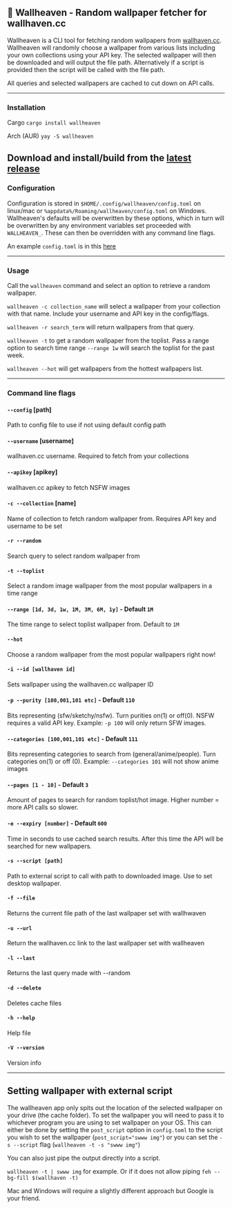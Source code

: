## 🌆 Wallheaven - Random wallpaper fetcher for wallhaven.cc

Wallheaven is a CLI tool for fetching random wallpapers from [wallhaven.cc](https://wallhaven.cc/). Wallheaven will randomly choose a wallpaper from various lists including your own collections using your API key. The selected wallpaper will then be downloaded and will output the file path. Alternatively if a script is provided then the script will be called with the file path.

All queries and selected wallpapers are cached to cut down on API calls. 

--- 

### Installation

Cargo
`cargo install wallheaven`

Arch (AUR) 
`yay -S wallheaven`


Download and install/build from the [latest release](https://github.com/davenicholson-xyz/wallheaven/releases)
---

### Configuration 

Configuration is stored in `$HOME/.config/wallheaven/config.toml` on linux/mac or `%appdata%/Roaming/wallheaven/config.toml` on Windows. Wallheaven's defaults will be overwritten by these options, which in turn will be overwritten by any environment variables set proceeded with `WALLHEAVEN_`. These can then be overridden with any command line flags.

An example `config.toml` is in this [here](https://github.com/davenicholson-xyz/wallheaven/blob/main/examples/config.toml)

---

### Usage

Call the `wallheaven` command and select an option to retrieve a random wallpaper.

`wallheaven -c collection_name` will select a wallpaper from your collection with that name. Include your username and API key in the config/flags.

`wallheaven -r search_term` will return wallpapers from that query. 

`wallheaven -t` to get a random wallpaper from the toplist. Pass a range option to search time range `--range 1w` will search the toplist for the past week.

`wallheaven --hot` will get wallpapers from the hottest wallpapers list.

---

### Command line flags

#### `--config` [path]
Path to config file to use if not using default config path

#### `--username` [username]
wallhaven.cc username. Required to fetch from your collections

#### `--apikey` [apikey]
wallhaven.cc apikey to fetch NSFW images

#### `-c --collection` [name]
Name of collection to fetch random wallpaper from. Requires API key and username to be set

#### `-r --random`
Search query to select random wallpaper from

#### `-t --toplist`
Select a random image wallpaper from the most popular wallpapers in a time range

#### `--range [1d, 3d, 1w, 1M, 3M, 6M, 1y]` - Default `1M`
The time range to select toplist wallpaper from. Default to `1M`

#### `--hot`
Choose a random wallpaper from the most popular wallpapers right now!

#### `-i --id [wallhaven id]`
Sets wallpaper using the wallhaven.cc wallpaper ID

#### `-p --purity [100,001,101 etc]` - Default `110`
Bits representing (sfw/sketchy/nsfw). Turn purities on(1) or off(0). NSFW requires a valid API key. Example: `-p 100` will only return SFW images. 

#### `--categories [100,001,101 etc]` - Default `111`
Bits representing categories to search from (general/anime/people). Turn categories on(1) or off (0). Example: `--categories 101` will not show anime images

#### `--pages [1 - 10]` - Default `3`
Amount of pages to search for random toplist/hot image. Higher number = more API calls so slower. 

#### `-e --expiry [number]` - Default `600`
Time in seconds to use cached search results. After this time the API will be searched for new wallpapers.

#### `-s --script [path]`
Path to external script to call with path to downloaded image. Use to set desktop wallpaper.

#### `-f --file`
Returns the current file path of the last wallpaper set with wallhwaven

#### `-u --url`
Return the wallhaven.cc link to the last wallpaper set with wallheaven

#### `-l --last`
Returns the last query made with --random

#### `-d --delete`
Deletes cache files

#### `-h --help`
Help file

#### `-V --version`
Version info

---

## Setting wallpaper with external script

The wallheaven app only spits out the location of the selected wallpaper on your drive (the cache folder). To set the wallpaper you will need to pass it to whichever program you are using to set wallpaper on your OS. This can either be done by setting the `post_script` option in `config.toml` to the script you wish to set the wallpaper (`post_script="swww img"`) or you can set the `-s --script` flag (`wallheaven -t -s "swww img"`)

You can also just pipe the output directly into a script.

`wallheaven -t | swww img` for example. Or if it does not allow piping `feh --bg-fill $(wallhaven -t)`

Mac and Windows will require a slightly different approach but Google is your friend.
